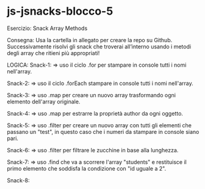 # js-jsnacks-blocco-5
Esercizio: Snack Array Methods

Consegna:
Usa la cartella in allegato per creare la repo su Github.
Successivamente risolvi gli snack che troverai all’interno usando i metodi degli array che ritieni più appropriati!

LOGICA:
Snack-1:
=> uso il ciclo .for per stampare in console tutti i nomi nell'array.

Snack-2:
=> uso il ciclo .forEach stampare in console tutti i nomi nell'array.

Snack-3:
=> uso .map per creare un nuovo array trasformando ogni elemento dell'array originale.

Snack-4:
=> uso .map per estrarre la proprietà author da ogni oggetto.

Snack-5:
=> uso .filter per creare un nuovo array con tutti gli elementi che passano un "test", in questo caso che i numeri da stampare in console siano pari.

Snack-6:
=> uso .filter per filtrare le zucchine in base alla lunghezza.

Snack-7:
=> uso .find che va a scorrere l'array "students" e restituisce il primo elemento che soddisfa la condizione con "id uguale a 2".

Snack-8:
